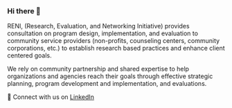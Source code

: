 ### Hi there 👋

RENI, (Research, Evaluation, and Networking Initiative) provides consultation on program design, implementation, and evaluation to community service providers (non-profits, counseling centers, community corporations, etc.) to establish research based practices and enhance client centered goals.

We rely on community partnership and shared expertise to help organizations and agencies reach their goals through effective strategic planning, program development and implementation, and evaluations.

🌱  Connect with us on [LinkedIn](https://www.linkedin.com/company/reni-consultancy/about/)<br/>
